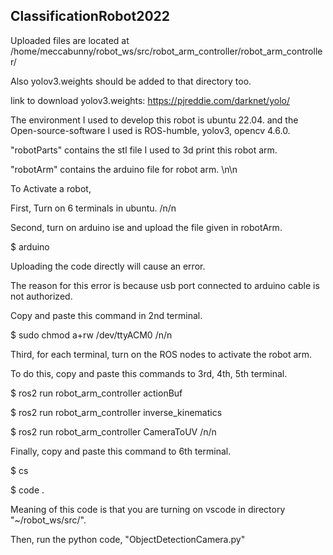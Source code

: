 ## ClassificationRobot2022

Uploaded files are located at /home/meccabunny/robot_ws/src/robot_arm_controller/robot_arm_controller/

Also yolov3.weights should be added to that directory too.

link to download yolov3.weights: https://pjreddie.com/darknet/yolo/

The environment I used to develop this robot is ubuntu 22.04. and the Open-source-software I used is ROS-humble, yolov3, opencv 4.6.0.

"robotParts" contains the stl file I used to 3d print this robot arm.

"robotArm" contains the arduino file for robot arm. \n\n



To Activate a robot,

First, Turn on 6 terminals in ubuntu. /n/n



Second, turn on arduino ise and upload the file given in robotArm.

$ arduino

Uploading the code directly will cause an error.

The reason for this error is because usb port connected to arduino cable is not authorized.

Copy and paste this command in 2nd terminal.

$ sudo chmod a+rw /dev/ttyACM0 /n/n



Third, for each terminal, turn on the ROS nodes to activate the robot arm.

To do this, copy and paste this commands to 3rd, 4th, 5th terminal.

$ ros2 run robot_arm_controller actionBuf

$ ros2 run robot_arm_controller inverse_kinematics

$ ros2 run robot_arm_controller CameraToUV  /n/n



Finally, copy and paste this command to 6th terminal.

$ cs

$ code .

Meaning of this code is that you are turning on vscode in directory "~/robot_ws/src/".

Then, run the python code, "ObjectDetectionCamera.py"
